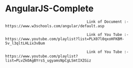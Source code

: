 # AngularJS-Complete

                                         Link of Document :- https://www.w3schools.com/angular/default.asp

                                         Link of You Tube :- https://www.youtube.com/playlist?list=PLX07l0qxoHFKBM-5v_l3qltLHLix3vBum

                                         Link of You Tube :- https://www.youtube.com/playlist?list=PLvZkOAgBYrsS_ugyamsNpCgLSmtIXZGiz
